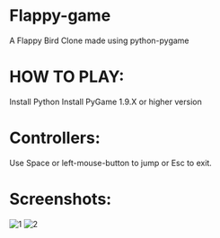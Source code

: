 # Flappy-game

A Flappy Bird Clone made using python-pygame

# HOW TO PLAY:

Install Python
Install PyGame 1.9.X or higher version

# Controllers:

Use Space or left-mouse-button to jump or Esc to exit.


# Screenshots:

![1](https://user-images.githubusercontent.com/57804751/103975557-b6cee280-5174-11eb-96b3-b4147f3cdd60.JPG)
![2](https://user-images.githubusercontent.com/57804751/103975781-4c6a7200-5175-11eb-877a-072a27b3019a.png)
